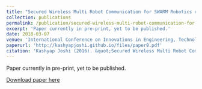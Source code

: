 ```yaml
---
title: "Secured Wireless Multi Robot Communication for SWARM Robotics using Mobile Application"
collection: publications
permalink: /publication/secured-wireless-multi-robot-communication-for-swarm-robotics-using-mobile-application
excerpt: 'Paper currently in pre-print, yet to be published.'
date: 2018-03-07
venue: 'International Conference on Innovations in Engineering, Technology and Sciences, IEEE Explore'
paperurl: 'http://kashyapjoshi.github.io/files/paper9.pdf'
citation: 'Kashyap Joshi (2016). &quot;Secured Wireless Multi Robot Communication for SWARM Robotics using Mobile Application&quot; <i>International Conference on Innovations in Engineering, Technology and Sciences, IEEE Explore</i>'
---
```

Paper currently in pre-print, yet to be published.

[Download paper here](http://kashyapjoshi.github.io/files/paper9.pdf)